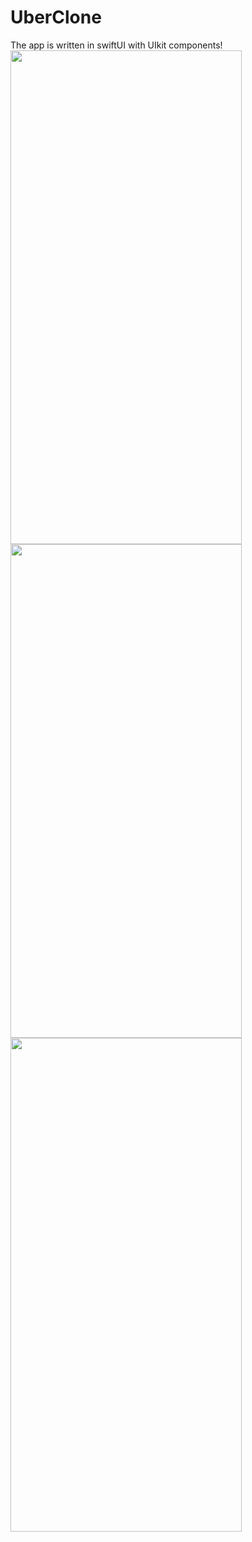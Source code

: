 # UberClone
The app is written in swiftUI with UIkit components!
<img src="https://user-images.githubusercontent.com/103141352/233594203-1f601a39-bb8c-4be9-88ba-6669afe97828.png" width="370" height="790">
<img src="https://user-images.githubusercontent.com/103141352/233592077-85b9a2a8-8692-4109-91e5-446d67cc0126.png" width="370" height="790">
<img src="https://user-images.githubusercontent.com/103141352/233592088-2e71d943-89a9-4e19-9c69-2da65fdf001f.png" width="370" height="790">








